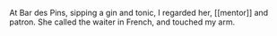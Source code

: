 At Bar des Pins, sipping a gin and tonic, I regarded her, [[mentor]] and patron. She called the waiter in French, and touched my arm.